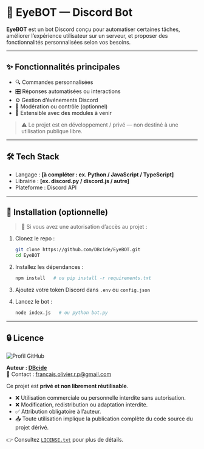 # 🤖 EyeBOT — Discord Bot

**EyeBOT** est un bot Discord conçu pour automatiser certaines tâches, améliorer l’expérience utilisateur sur un serveur, et proposer des fonctionnalités personnalisées selon vos besoins.

---

## ✨ Fonctionnalités principales

- 🔍 Commandes personnalisées
- 🎛️ Réponses automatisées ou interactions
- ⚙️ Gestion d’événements Discord
- 🚫 Modération ou contrôle (optionnel)
- 📡 Extensible avec des modules à venir

> ⚠️ Le projet est en développement / privé — non destiné à une utilisation publique libre.

---

## 🛠️ Tech Stack

- Langage : **[à compléter : ex. Python / JavaScript / TypeScript]**
- Librairie : **[ex. discord.py / discord.js / autre]**
- Plateforme : Discord API

---

## 🚀 Installation (optionnelle)

> 🧪 Si vous avez une autorisation d’accès au projet :

1. Clonez le repo :
   ```bash
   git clone https://github.com/DBcide/EyeBOT.git
   cd EyeBOT
   ```

2. Installez les dépendances :
   ```bash
   npm install   # ou pip install -r requirements.txt
   ```

3. Ajoutez votre token Discord dans `.env` ou `config.json`

4. Lancez le bot :
   ```bash
   node index.js   # ou python bot.py
   ```

---

## 🔒 Licence

![Profil GitHub](https://github.com/DBcide.png)

**Auteur : [DBcide](https://github.com/DBcide)**  
📧 Contact : francais.olivier.r.p@gmail.com

Ce projet est **privé et non librement réutilisable**.

- ❌ Utilisation commerciale ou personnelle interdite sans autorisation.
- ❌ Modification, redistribution ou adaptation interdite.
- ✅ Attribution obligatoire à l’auteur.
- 📤 Toute utilisation implique la publication complète du code source du projet dérivé.

👉 Consultez [`LICENSE.txt`](./LICENSE.txt) pour plus de détails.

